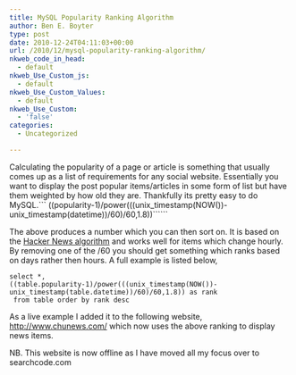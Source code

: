 ```yaml
---
title: MySQL Popularity Ranking Algorithm
author: Ben E. Boyter
type: post
date: 2010-12-24T04:11:03+00:00
url: /2010/12/mysql-popularity-ranking-algorithm/
nkweb_code_in_head:
  - default
nkweb_Use_Custom_js:
  - default
nkweb_Use_Custom_Values:
  - default
nkweb_Use_Custom:
  - 'false'
categories:
  - Uncategorized

---
```

Calculating the popularity of a page or article is something that usually comes up as a list of requirements for any social website. Essentially you want to display the post popular items/articles in some form of list but have them weighted by how old they are. Thankfully its pretty easy to do MySQL.```
((popularity-1)/power(((unix_timestamp(NOW())-unix_timestamp(datetime))/60)/60,1.8))``````

The above produces a number which you can then sort on. It is based on the [Hacker News algorithm][1] and works well for items which change hourly. By removing one of the /60 you should get something which ranks based on days rather then hours. A full example is listed below,

```
select *,
((table.popularity-1)/power(((unix_timestamp(NOW())-unix_timestamp(table.datetime))/60)/60,1.8)) as rank
 from table order by rank desc
 ```

As a live example I added it to the following website, <a href="http://www.chunews.com/">http://www.chunews.com/</a> which now uses the above ranking to display news items.

NB. This website is now offline as I have moved all my focus over to searchcode.com

 [1]: https://medium.com/hacking-and-gonzo/how-hacker-news-ranking-algorithm-works-1d9b0cf2c08d
